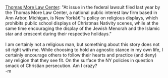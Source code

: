 <a href="http:/www.thomasmore.org/news.html?NewsID=135">Thomas More Law Center</a>: "At issue in the federal lawsuit filed last year by the Thomas More Law Center, a national public interest law firm based in Ann Arbor, Michigan, is New Yorkâ€™s policy on religious displays, which prohibits public school displays of Christmas Nativity scenes, while at the same time encouraging the display of the Jewish Menorah and the Islamic star and crescent during their respective holidays."
<br />
<br />I am certainly not a religious man, but something about this story does not sit right with me.  While choosing to hold an agnostic stance in my own life, I certainly encourage others to follow their hearts and practice (and deny) any religion that they see fit.  On the surface the NY policies in question smack of Christian persecution.  Am I crazy?
<br />-m
<br />